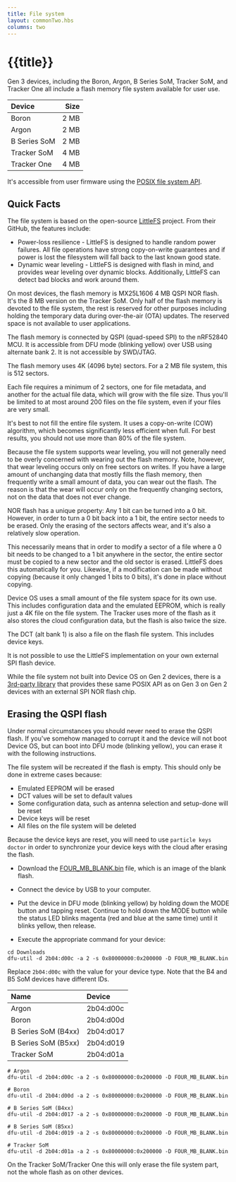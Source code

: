 ```yaml
---
title: File system
layout: commonTwo.hbs
columns: two
---
```


# {{title}}

Gen 3 devices, including the Boron, Argon, B Series SoM, Tracker SoM, and Tracker One all include a flash memory file system available for user use.

| Device | Size |
| :--- | ---: |
| Boron | 2 MB |
| Argon | 2 MB |
| B Series SoM | 2 MB |
| Tracker SoM | 4 MB |
| Tracker One | 4 MB |

It's accessible from user firmware using the [POSIX file system API](/reference/device-os/api/file-system/file-system/).

## Quick Facts

The file system is based on the open-source [LittleFS](https://github.com/littlefs-project/littlefs) project. From their GitHub, the features include:

- Power-loss resilience - LittleFS is designed to handle random power failures. All file operations have strong copy-on-write guarantees and if power is lost the filesystem will fall back to the last known good state.
- Dynamic wear leveling - LittleFS is designed with flash in mind, and provides wear leveling over dynamic blocks. Additionally, LittleFS can detect bad blocks and work around them.

On most devices, the flash memory is MX25L1606 4 MB QSPI NOR flash. It's the 8 MB version on the Tracker SoM. Only half of the flash memory is devoted to the file system, the rest is reserved for other purposes including holding the temporary data during over-the-air (OTA) updates. The reserved space is not available to user applications.

The flash memory is connected by QSPI (quad-speed SPI) to the nRF52840 MCU. It is accessible from DFU mode (blinking yellow) over USB using alternate bank 2. It is not accessible by SWD/JTAG.

The flash memory uses 4K (4096 byte) sectors. For a 2 MB file system, this is 512 sectors.

Each file requires a minimum of 2 sectors, one for file metadata, and another for the actual file data, which will grow with the file size. Thus you'll be limited to at most around 200 files on the file system, even if your files are very small.

It's best to not fill the entire file system. It uses a copy-on-write (COW) algorithm, which becomes significantly less efficient when full. For best results, you should not use more than 80% of the file system.

Because the file system supports wear leveling, you will not generally need to be overly concerned with wearing out the flash memory. Note, however, that wear leveling occurs only on free sectors on writes. If you have a large amount of unchanging data that mostly fills the flash memory, then frequently write a small amount of data, you can wear out the flash. The reason is that the wear will occur only on the frequently changing sectors, not on the data that does not ever change.

NOR flash has a unique property: Any 1 bit can be turned into a 0 bit. However, in order to turn a 0 bit back into a 1 bit, the entire sector needs to be erased. Only the erasing of the sectors affects wear, and it's also a relatively slow operation.

This necessarily means that in order to modify a sector of a file where a 0 bit needs to be changed to a 1 bit anywhere in the sector, the entire sector must be copied to a new sector and the old sector is erased. LittleFS does this automatically for you. Likewise, if a modification can be made without copying (because it only changed 1 bits to 0 bits), it's done in place without copying.

Device OS uses a small amount of the file system space for its own use. This includes configuration data and the emulated EEPROM, which is really just a 4K file on the file system. The Tracker uses more of the flash as it also stores the cloud configuration data, but the flash is also twice the size.

The DCT (alt bank 1) is also a file on the flash file system. This includes device keys.

It is not possible to use the LittleFS implementation on your own external SPI flash device.

While the file system not built into Device OS on Gen 2 devices, there is a [3rd-party library](https://github.com/rickkas7/LittleFS-RK) that provides these same POSIX API as on Gen 3 on Gen 2 devices with an external SPI NOR flash chip.

## Erasing the QSPI flash

Under normal circumstances you should never need to erase the QSPI flash. If you've somehow managed to corrupt it and the device will not boot Device OS, but can boot into DFU mode (blinking yellow), you can erase it with the following instructions.

The file system will be recreated if the flash is empty. This should only be done in extreme cases because:

- Emulated EEPROM will be erased
- DCT values will be set to default values
- Some configuration data, such as antenna selection and setup-done will be reset
- Device keys will be reset
- All files on the file system will be deleted

Because the device keys are reset, you will need to use `particle keys doctor` in order to synchronize your device keys with the cloud after erasing the flash. 

- Download the [FOUR_MB_BLANK.bin](/assets/files/FOUR_MB_BLANK.bin) file, which is an image of the blank flash.

- Connect the device by USB to your computer.

- Put the device in DFU mode (blinking yellow) by holding down the MODE button and tapping reset. Continue to hold down the MODE button while the status LED blinks magenta (red and blue at the same time) until it blinks yellow, then release.

- Execute the appropriate command for your device:

```
cd Downloads
dfu-util -d 2b04:d00c -a 2 -s 0x80000000:0x200000 -D FOUR_MB_BLANK.bin
```

Replace `2b04:d00c` with the value for your device type. Note that the B4 and B5 SoM devices have different IDs.

| Name | Device | 
| :--- | :--- |
| Argon | 2b04:d00c | 
| Boron | 2b04:d00d | 
| B Series SoM (B4xx) | 2b04:d017 | 
| B Series SoM (B5xx) | 2b04:d019 | 
| Tracker SoM | 2b04:d01a | 

```
# Argon
dfu-util -d 2b04:d00c -a 2 -s 0x80000000:0x200000 -D FOUR_MB_BLANK.bin

# Boron
dfu-util -d 2b04:d00d -a 2 -s 0x80000000:0x200000 -D FOUR_MB_BLANK.bin

# B Series SoM (B4xx)
dfu-util -d 2b04:d017 -a 2 -s 0x80000000:0x200000 -D FOUR_MB_BLANK.bin

# B Series SoM (B5xx)
dfu-util -d 2b04:d019 -a 2 -s 0x80000000:0x200000 -D FOUR_MB_BLANK.bin

# Tracker SoM
dfu-util -d 2b04:d01a -a 2 -s 0x80000000:0x200000 -D FOUR_MB_BLANK.bin
```

On the Tracker SoM/Tracker One this will only erase the file system part, not the whole flash as on other devices.
